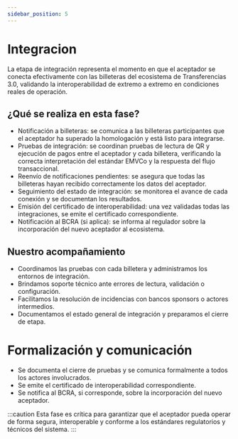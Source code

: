 ```yaml
---
sidebar_position: 5
---
```

# Integracion

La etapa de integración representa el momento en que el aceptador se conecta efectivamente con las billeteras del ecosistema de Transferencias 3.0, validando la interoperabilidad de extremo a extremo en condiciones reales de operación.

## ¿Qué se realiza en esta fase?
- Notificación a billeteras: se comunica a las billeteras participantes que el aceptador ha superado la homologación y está listo para integrarse.
- Pruebas de integración: se coordinan pruebas de lectura de QR y ejecución de pagos entre el aceptador y cada billetera, verificando la correcta interpretación del estándar EMVCo y la respuesta del flujo transaccional.
- Reenvío de notificaciones pendientes: se asegura que todas las billeteras hayan recibido correctamente los datos del aceptador.
- Seguimiento del estado de integración: se monitorea el avance de cada conexión y se documentan los resultados.
- Emisión del certificado de interoperabilidad: una vez validadas todas las integraciones, se emite el certificado correspondiente.
- Notificación al BCRA (si aplica): se informa al regulador sobre la incorporación del nuevo aceptador al ecosistema.

## Nuestro acompañamiento
- Coordinamos las pruebas con cada billetera y administramos los entornos de integración.
- Brindamos soporte técnico ante errores de lectura, validación o configuración.
- Facilitamos la resolución de incidencias con bancos sponsors o actores intermedios.
- Documentamos el estado general de integración y preparamos el cierre de etapa.

# Formalización y comunicación
- Se documenta el cierre de pruebas y se comunica formalmente a todos los actores involucrados.
- Se emite el certificado de interoperabilidad correspondiente.
- Se notifica al BCRA, si corresponde, sobre la incorporación del nuevo aceptador.

:::caution
Esta fase es crítica para garantizar que el aceptador pueda operar de forma segura, interoperable y conforme a los estándares regulatorios y técnicos del sistema.
:::
